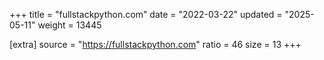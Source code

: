 +++
title = "fullstackpython.com"
date = "2022-03-22"
updated = "2025-05-11"
weight = 13445

[extra]
source = "https://fullstackpython.com"
ratio = 46
size = 13
+++
